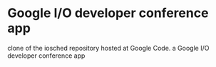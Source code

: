 Google I/O developer conference app
====================================

clone of the iosched repository hosted at Google Code. a Google I/O developer conference app
